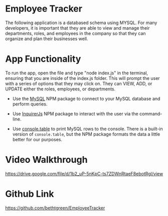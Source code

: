 # Employee Tracker
The following application is a databased schema using MYSQL. For many developers, it is important that they are able to view and manage their departments, roles, and employees in the company so that they can organize and plan their businesses well.

# App Functionality
To run the app, open the file and type "node index.js" in the terminal, ensuring that you are inside of the index.js folder. This will prompt the user with a series of options that they may click on. They can VIEW, ADD, or UPDATE either the roles, employees, or departments. 

* Use the [MySQL](https://www.npmjs.com/package/mysql) NPM package to connect to your MySQL database and perform queries.

* Use [InquirerJs](https://www.npmjs.com/package/inquirer/v/0.2.3) NPM package to interact with the user via the command-line.

* Use [console.table](https://www.npmjs.com/package/console.table) to print MySQL rows to the console. There is a built-in version of `console.table`, but the NPM package formats the data a little better for our purposes.

# Video Walkthrough

https://drive.google.com/file/d/1b2_uP-5nKpC-ts7ZDWnRtaeF8ebotRgl/view

# Github Link
https://github.com/bethtgreen/EmployeeTracker